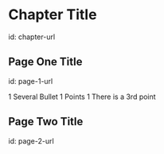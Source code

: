 # Chapter Title
id: chapter-url

## Page One Title
id: page-1-url

1 Several Bullet
1 Points
1 There is a 3rd point

## Page Two Title
id: page-2-url

